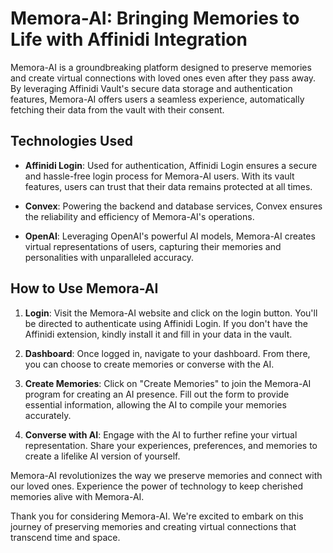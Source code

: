 # Memora-AI: Bringing Memories to Life with Affinidi Integration

Memora-AI is a groundbreaking platform designed to preserve memories and create virtual connections with loved ones even after they pass away. By leveraging Affinidi Vault's secure data storage and authentication features, Memora-AI offers users a seamless experience, automatically fetching their data from the vault with their consent. 

## Technologies Used

- **Affinidi Login**: Used for authentication, Affinidi Login ensures a secure and hassle-free login process for Memora-AI users. With its vault features, users can trust that their data remains protected at all times.
  
- **Convex**: Powering the backend and database services, Convex ensures the reliability and efficiency of Memora-AI's operations.

- **OpenAI**: Leveraging OpenAI's powerful AI models, Memora-AI creates virtual representations of users, capturing their memories and personalities with unparalleled accuracy.

## How to Use Memora-AI

1. **Login**: Visit the Memora-AI website and click on the login button. You'll be directed to authenticate using Affinidi Login. If you don't have the Affinidi extension, kindly install it and fill in your data in the vault.

2. **Dashboard**: Once logged in, navigate to your dashboard. From there, you can choose to create memories or converse with the AI.

3. **Create Memories**: Click on "Create Memories" to join the Memora-AI program for creating an AI presence. Fill out the form to provide essential information, allowing the AI to compile your memories accurately.

4. **Converse with AI**: Engage with the AI to further refine your virtual representation. Share your experiences, preferences, and memories to create a lifelike AI version of yourself.




Memora-AI revolutionizes the way we preserve memories and connect with our loved ones. Experience the power of technology to keep cherished memories alive with Memora-AI.

Thank you for considering Memora-AI. We're excited to embark on this journey of preserving memories and creating virtual connections that transcend time and space.
